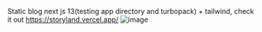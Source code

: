 Static blog next js 13(testing app directory and turbopack) + tailwind, check it out https://storyland.vercel.app/
![image](https://user-images.githubusercontent.com/103133406/216259077-d9e4958b-e789-4510-9d94-2450779ce9a6.png)
